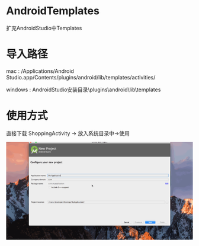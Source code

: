 # AndroidTemplates
扩充AndroidStudio中Templates



# 导入路径
mac : /Applications/Android Studio.app/Contents/plugins/android/lib/templates/activities/

windows : AndroidStudio安装目录\plugins\android\lib\templates

# 使用方式

直接下载 ShoppingActivity -> 放入系统目录中->使用

![](images/1.gif)


